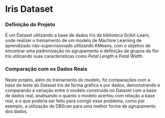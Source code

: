 # Iris Dataset
### Definição do Projeto
É um Dataset utilizando a base de dados Iris da biblioteca Scikit-Learn, onde realizei o treinamento de um modelo de Machine Learning de aprendizado não-supervisionado utilizando KMeans, com o objetivo de encontrar uma padronização no agrupamento e definição de grupos da flor Iris utilizando suas características como *Petal Length* e *Petal Width*.

### Comparação com os Dados Reais
Neste projeto, além do treinamento do modelo, fiz comparações com a base de teste do Dataset Iris de forma gráfica e por dados, demonstrando e comparando a variação entre o modelo construido no Dataset com a base de dados real, analisando o quanto o modelo acertou com relação a base real, e o que poderia ser feito para corrigir esse problema, como por exemplo, a utilização de DBScan para uma melhor forma de agrupamento dos dados.
